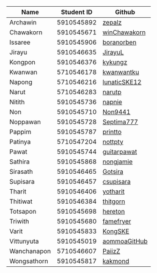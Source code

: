 | Name     | Student ID | Github |
|----------|------------|--------|
| Archawin | 5910545892 | [zepalz](https://github.com/zepalz) |
| Chawakorn | 5910545671 | [winChawakorn](https://github.com/winChawakorn) |
| Issaree | 5910545906 | [boranorben](https://github.com/boranorben) |
| Jirayu | 5910546635 | [JirayuL](https://github.com/JirayuL) |
| Kongpon | 5910546376 | [kykungz](https://github.com/kykungz) |
| Kwanwan | 5710546178 | [kwanwantku](https://github.com/kwanwantku) |
| Napong | 5710546216 | [lunaticSKE12](https://github.com/lunaticSKE12) |
| Narut | 5710546283 | [narutp](https://github.com/narutp) |
| Nitith | 5910545736 | [napnie](https://github.com/napnie) |
| Non | 5910545710 | [Non9441](https://github.com/Non9441) |
| Noppawan | 5910545728 | [Septima777](https://github.com/Septima777) |
| Pappim | 5910545787 | [printto](https://github.com/printto) |
| Patinya | 5710547204 | [nottpty](https://github.com/nottpty) |
| Pawat | 5910545744 | [guitarpawat](https://github.com/guitarpawat) |
| Sathira | 5910545868 | [nongjamie](https://github.com/nongjamie) |
| Sirasath | 5910546465 | [Gotsira](https://github.com/Gotsira) |
| Supisara | 5910546457 | [csupisara](https://github.com/csupisara) |
| Tharit | 5910546406 | [yotharit](https://github.com/yotharit) |
| Thitiwat | 5910546384 | [thitgorn](https://github.com/thitgorn) |
| Totsapon | 5910545698 | [hereton](https://github.com/hereton) |
| Triwith | 5910545680 | [famefryer](https://github.com/famefryer) |
| Varit | 5910545833 | [KongSKE](https://github.com/KongSKE) |
| Vittunyuta | 5910545019 | [aommoaGitHub](https://github.com/aommoaGitHub) |
| Wanchanapon | 5710546607 | [PaiizZ](https://github.com/PaiizZ) |
| Wongsathorn | 5910545817 | [kakmond](https://github.com/kakmond) |
